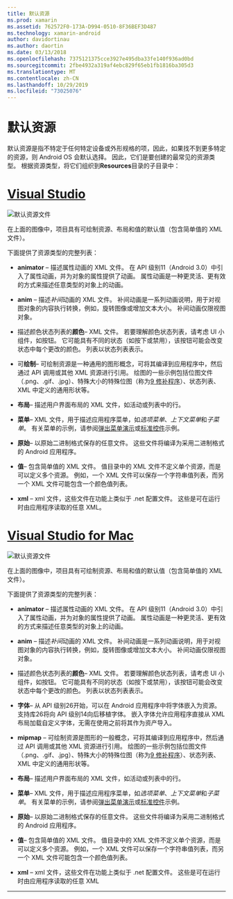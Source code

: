 ```yaml
---
title: 默认资源
ms.prod: xamarin
ms.assetid: 762572F0-173A-D994-0510-8F36BEF3D487
ms.technology: xamarin-android
author: davidortinau
ms.author: daortin
ms.date: 03/13/2018
ms.openlocfilehash: 7375121375cce3927e495dba33fe140f936ad0bd
ms.sourcegitcommit: 2fbe4932a319af4ebc829f65eb1fb1816ba305d3
ms.translationtype: MT
ms.contentlocale: zh-CN
ms.lasthandoff: 10/29/2019
ms.locfileid: "73025076"
---
```

# <a name="default-resources"></a>默认资源

默认资源是指不特定于任何特定设备或外形规格的项，因此，如果找不到更多特定的资源，则 Android OS 会默认选择。 因此，它们是要创建的最常见的资源类型。 根据资源类型，将它们组织到**Resources**目录的子目录中：

# <a name="visual-studiotabwindows"></a>[Visual Studio](#tab/windows)

![默认资源文件](default-resources-images/01-resource-files-vs.png)

在上面的图像中，项目具有可绘制资源、布局和值的默认值（包含简单值的 XML 文件）。

下面提供了资源类型的完整列表：

- **animator** &ndash; 描述属性动画的 XML 文件。
   在 API 级别11（Android 3.0）中引入了属性动画，并为对象的属性提供了动画。 属性动画是一种更灵活、更有效的方式来描述任意类型的对象上的动画。

- **anim** &ndash; 描述*补间*动画的 XML 文件。 补间动画是一系列动画说明，用于对视图对象的内容执行转换，例如，旋转图像或增加文本大小。 补间动画仅限视图对象。

- 描述颜色状态列表的**颜色**&ndash; XML 文件。 若要理解颜色状态列表，请考虑 UI 小组件，如按钮。
   它可能具有不同的状态（如按下或禁用），该按钮可能会改变状态中每个更改的颜色。 列表以状态列表表示。

- 可**绘制**&ndash; 可绘制资源是一种通用的图形概念，可将其编译到应用程序中，然后通过 API 调用或其他 XML 资源进行引用。
   绘图的一些示例包括位图文件（.png、.gif、.jpg）、特殊大小的特殊位图（称为[9 修补程序](https://developer.android.com/guide/topics/graphics/2d-graphics.html#nine-patch)）、状态列表、XML 中定义的通用形状等。

- **布局**&ndash; 描述用户界面布局的 XML 文件，如活动或列表中的行。

- **菜单**&ndash; XML 文件，用于描述应用程序菜单，如*选项菜单*、*上下文菜单*和*子菜单*。 有关菜单的示例，请参阅[弹出菜单演示](https://docs.microsoft.com/samples/xamarin/monodroid-samples/popupmenudemo)或[标准控件](https://docs.microsoft.com/samples/xamarin/mobile-samples/standardcontrols/)示例。

- **原始**&ndash; 以原始二进制格式保存的任意文件。 这些文件将编译为采用二进制格式的 Android 应用程序。

- **值**&ndash; 包含简单值的 XML 文件。 值目录中的 XML 文件不定义单个资源，而是可以定义多个资源。 例如，一个 XML 文件可以保存一个字符串值列表，而另一个 XML 文件可能包含一个颜色值列表。

- **xml** &ndash; xml 文件，这些文件在功能上类似于 .net 配置文件。 这些是可在运行时由应用程序读取的任意 XML。

# <a name="visual-studio-for-mactabmacos"></a>[Visual Studio for Mac](#tab/macos)

![默认资源文件](default-resources-images/01-resource-files-xs.png)

在上面的图像中，项目具有可绘制资源、布局和值的默认值（包含简单值的 XML 文件）。

下面提供了资源类型的完整列表：

- **animator** &ndash; 描述属性动画的 XML 文件。
   在 API 级别11（Android 3.0）中引入了属性动画，并为对象的属性提供了动画。 属性动画是一种更灵活、更有效的方式来描述任意类型的对象上的动画。

- **anim** &ndash; 描述*补间*动画的 XML 文件。 补间动画是一系列动画说明，用于对视图对象的内容执行转换，例如，旋转图像或增加文本大小。 补间动画仅限视图对象。

- 描述颜色状态列表的**颜色**&ndash; XML 文件。 若要理解颜色状态列表，请考虑 UI 小组件，如按钮。
   它可能具有不同的状态（如按下或禁用），该按钮可能会改变状态中每个更改的颜色。 列表以状态列表表示。

- **字体**&ndash; 从 API 级别26开始，可以在 Android 应用程序中将字体嵌入为资源。 支持库26将向 API 级别14向后移植字体。 嵌入字体允许应用程序直接从 XML 布局加载自定义字体，无需在使用之前将其作为资产导入。

- **mipmap** &ndash; 可绘制资源是图形的一般概念，可将其编译到应用程序中，然后通过 API 调用或其他 XML 资源进行引用。
   绘图的一些示例包括位图文件（.png、.gif、.jpg）、特殊大小的特殊位图（称为[9 修补程序](https://developer.android.com/guide/topics/graphics/2d-graphics.html#nine-patch)）、状态列表、XML 中定义的通用形状等。

- **布局**&ndash; 描述用户界面布局的 XML 文件，如活动或列表中的行。

- **菜单**&ndash; XML 文件，用于描述应用程序菜单，如*选项菜单*、*上下文菜单*和*子菜单*。 有关菜单的示例，请参阅[弹出菜单演示](https://docs.microsoft.com/samples/xamarin/monodroid-samples/popupmenudemo)或[标准控件](https://docs.microsoft.com/samples/xamarin/mobile-samples/standardcontrols/)示例。

- **原始**&ndash; 以原始二进制格式保存的任意文件。 这些文件将编译为采用二进制格式的 Android 应用程序。

- **值**&ndash; 包含简单值的 XML 文件。 值目录中的 XML 文件不定义单个资源，而是可以定义多个资源。 例如，一个 XML 文件可以保存一个字符串值列表，而另一个 XML 文件可能包含一个颜色值列表。

- **xml** &ndash; xml 文件，这些文件在功能上类似于 .net 配置文件。 这些是可在运行时由应用程序读取的任意 XML

-----
